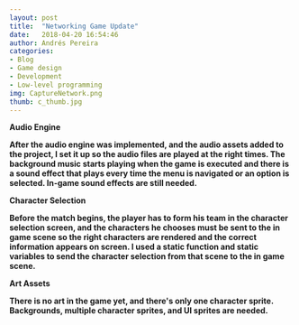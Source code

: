 ```yaml
---
layout: post
title:  "Networking Game Update"
date:   2018-04-20 16:54:46
author: Andrés Pereira
categories: 
- Blog
- Game design
- Development
- Low-level programming
img: CaptureNetwork.png
thumb: c_thumb.jpg
---
```


<b>Audio Engine<b/>

After the audio engine was implemented, and the audio assets added to the project, I set it up so the audio files are played at the right times. The background music starts playing when the game is executed and there is a sound effect that plays every time the menu is navigated or an option is selected. 
In-game sound effects are still needed.


<b>Character Selection<b/>

Before the match begins, the player has to form his team in the character selection screen, and the characters he chooses must be sent to the in game scene so the right characters are rendered and the correct information appears on screen. I used a static function and static variables to send the character selection from that scene to the in game scene.


<b>Art Assets<b/>

There is no art in the game yet, and there's only one character sprite. Backgrounds, multiple character sprites, and UI sprites are needed.
